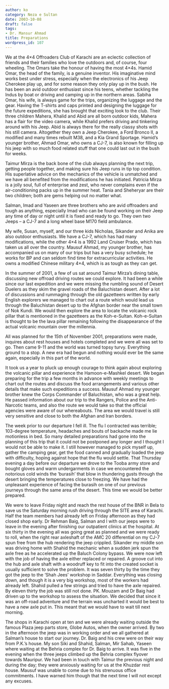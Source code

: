 ```yaml
---
author: ko
category: Neza e Sultan
date: 2003-10-08
draft: false
tags:
- Dr. Mansur Ahmad
title: Preparations
wordpress_id: 107
---
```


We at the 4×4 Offroaders Club of Karachi are an eclectic collection of friends and their families who love the outdoors and, of course, four wheeling. The Omars take the honour of having the most 4×4s. Hamid Omar, the head of the family, is a genuine inventor. His imaginative mind works best under stress, especially when the electronics of his Jeep Cherokee play up, and for some reason they only play up in the bush. He has been an avid outdoor enthusiast since his teens, whether tackling the Indus by boat or driving and camping up in the northern areas. Sabiha Omar, his wife, is always game for the trips, organizing the luggage and the gear. Having the T-shirts and caps printed and designing the luggage for the future expeditions, she has brought that exciting look to the club. Their three children Mahera, Khalid and Abid are all born outdoor kids, Mahera has a flair for the video camera, while Khalid prefers driving and tinkering around with his Jeep. Abid is always there for the really classy shots with his still camera. Altogether they own a Jeep Cherokee, a Ford Bronco II, a modified and many times rebuilt M38, and a Kia Grand Sportage. Hamid’s younger brother, Ahmad Omar, who owns a CJ-7, is also known for filling up his jeep with so much food related stuff that one could last out in the bush for weeks.

Taimur Mirza is the back bone of the club always planning the next trip, getting people together, and making sure his Jeep runs in tip top condition. His superlative advice on the mechanics of the vehicle is unmatched and we have all benefited from the modifications he has initiated. Patricia Mirza is a jolly soul, full of enterprise and zest, who never complains even if the air-conditioning packs up in the summer heat. Tania and Sheheryar are their two children; both are gems helping out no matter what.

Salman, Imad and Yaseen are three brothers who are avid offroaders and tough as anything, especially Imad who can be found working on their Jeep any time of day or night until it is fixed and ready to go. They own two Jeeps – a CJ-7 and a long wheel base M170 field ambulance.

My wife, Susan, myself, and our three kids Nicholas, Sikander and Anika are also outdoor enthusiasts. We have a CJ-7, which has had many modifications, while the other 4×4 is a 1992 Land Cruiser Prado, which has taken us all over the country. Mausuf Ahmad, my younger brother, has accompanied us on many of our trips but has a very busy schedule; he works for BP and can seldom find time for extracurricular activities. He owns a modified Chinese military 4×4, which is as tough as they can get.

In the summer of 2001, a few of us sat around Taimur Mirza’s dining table, discussing new offroad driving routes we could explore. It had been a while since our last expedition and we were missing the rumbling sound of Desert Duelers as they skim the gravel roads of the Baluchistan desert. After a lot of discussions and rummaging through the old gazetteers written by early English explorers we managed to chart out a route which would lead us through the Baluchistan desert up to the Afghan border near the small town of Nok Kundi. We would then explore the area to locate the volcanic rock pillar that is mentioned in the gazetteers as the Koh-e-Sultan. Koh-e-Sultan is thought to be the lava pillar remaining following the disappearance of the actual volcanic mountain over the millennia.

All was planned for the 15th of November 2001, preparations were made, inquires about rest houses and hotels completed and we were all was set to go. Then came 9-11 and the world was turned topsy turvy. Everything ground to a stop. A new era had begun and nothing would ever be the same again, especially in this part of the world.

It took us a year to pluck up enough courage to think again about exploring the volcanic pillar and experience the Hamoon-e-Mashkel desert. We began preparing for the trip a few months in advance with weekly meetings to chart out the routes and discuss the food arrangements and various other details that make such expeditions a success. Mausuf Ahmad my younger brother knew the Corps Commander of Baluchistan, who was a great help. He passed information about our trip to the Rangers, Police and the Anti-Narcotic teams, and also the route we would take so that the official agencies were aware of our whereabouts. The area we would travel is still very sensitive and close to both the Afghan and Iran borders.

The week prior to our departure I fell ill. The flu I contracted was terrible; 103-degree temperature, headaches and bouts of backache made me lie motionless in bed. So many detailed preparations had gone into the planning of this trip that it could not be postponed any longer and I thought I would not be able to make it. I still however managed to pick myself up, gather the camping gear, get the food canned and gradually loaded the jeep with difficulty, hoping against hope that the flu would settle. That Thursday evening a day before our departure we drove to the Tooba army store and bought gloves and warm undergarments in case we encountered the notorious cold winds the ‘burasih’ that blow in thundering gusts through the desert bringing the temperatures close to freezing. We have had the unpleasant experience of facing the burasih on one of our previous journeys through the same area of the desert. This time we would be better prepared.

We were to leave Friday night and reach the rest house of the BNR in Bela to save us the Saturday morning rush driving through the SITE area of Karachi. Half the team members had already left on Friday afternoon as they had closed shop early. Dr Rehman Baig, Salman and I with our jeeps were to leave in the evening after finishing our outpatient clinics at the hospital. At six thirty in the evening all was going great as planned and we were ready to roll, when the right rear axleshaft of the AMC 20 differential on my CJ-7 spun free from the hub rendering the jeep crippled. Sikander my middle son was driving home with Shahid the mechanic when a sudden jerk spun the axle free as he accelerated up the Baluch Colony bypass. We were now left with the job of having the axle either replaced or repaired. A groove cut into the hub and axle shaft with a woodruff key to fit into the created socket is usually sufficient to solve the problem. It was seven thirty by the time they got the jeep to the ‘Shah Jees’ workshop in Saddar. Everything was closing down, and though it is a very big workshop, most of the workers had already left. Shahid pulled a few strings and tried to have the axle repaired. By eleven thirty the job was still not done. PK. Mouzam and Dr Baig had driven up to the workshop to assess the situation. We decided that since it was an off-road adventure and the terrain was uncharted it would be best to have a new axle put in. This meant that we would have to wait till next morning.

The shops in Karachi open at ten and we were already waiting outside the famous Plaza jeep parts store, Globe Autos, when the owner arrived. By two in the afternoon the jeep was in working order and we all gathered at Salman’s house to start our journey. Dr. Baig and his crew were on their way from P.K.’s house. My son Siki and Shahid, Salman, Mir Sahab, Yaseen where waiting at the Behria complex for Dr. Baig to arrive. It was five in the evening when the three jeeps climbed up the Behria complex flyover towards Mauripur. We had been in touch with Taimur the previous night and during the day; they were anxiously waiting for us at the Khuzdar rest house. Mausuf was unable to come due to his strenuous office commitments. I have warned him though that the next time I will not except any excuses.